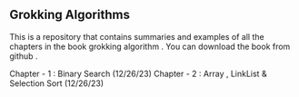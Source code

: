 ## Grokking Algorithms 

This is a repository that contains summaries and examples of all the chapters in the book grokking algorithm . You can download the book from github . 

Chapter - 1 : Binary Search (12/26/23) 
Chapter - 2 : Array , LinkList & Selection Sort (12/26/23)